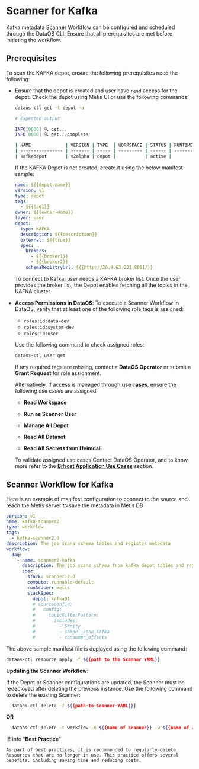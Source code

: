 # Scanner for Kafka

Kafka metadata Scanner Workflow can be configured and scheduled through the DataOS CLI. Ensure that all prerequisites are met before initiating the workflow.

## Prerequisites

To scan the KAFKA depot, ensure the following prerequisites need the following:

- Ensure that the depot is created and user have `read` access for the depot. Check the depot using Metis UI or use the following commands:

    ```bash
    dataos-ctl get -t depot -a

    # Expected output

    INFO[0000] 🔍 get...
    INFO[0000] 🔍 get...complete

    | NAME             | VERSION | TYPE  | WORKSPACE | STATUS | RUNTIME | OWNER      |
    | ---------------- | ------- | ----- | --------- | ------ | ------- | ---------- |
    | kafkadepot       | v2alpha | depot |           | active |         | usertest   |

    ```

    If the KAFKA Depot is not created, create it using the below manifest sample:

    ```yaml
    name: ${{depot-name}}
    version: v1
    type: depot
    tags:
      - ${{tag1}}
    owner: ${{owner-name}}
    layer: user
    depot:
      type: KAFKA                     
      description: ${{description}}
      external: ${{true}}
      spec:                           
        brokers:
          - ${{broker1}}
          - ${{broker2}}
        schemaRegistryUrl: ${{http://20.9.63.231:8081/}}
    ```

    To connect to Kafka, user needs a KAFKA broker list. Once the user provides the broker list, the Depot enables fetching all the topics in the KAFKA cluster.

- **Access Permissions in DataOS**: To execute a Scanner Workflow in DataOS, verify that at least one of the following role tags is assigned:
    - `roles:id:data-dev`
    - `roles:id:system-dev`  
    - `roles:id:user`
      
    Use the following command to check assigned roles:
    
    ```bash
    dataos-ctl user get
    ```
    
    If any required tags are missing, contact a **DataOS Operator** or submit a **Grant Request** for role assignment.
    
    Alternatively, if access is managed through **use cases**, ensure the following use cases are assigned:
    
    - **Read Workspace**
      
    - **Run as Scanner User**
      
    - **Manage All Depot**
      
    - **Read All Dataset**
      
    - **Read All Secrets from Heimdall**
      
    To validate assigned use cases Contact DataOS Operator, and to know more refer to the [**Bifrost Application Use Cases**](/interfaces/bifrost/ "Bifrost is a Graphical User Interface (GUI) that empowers users to effortlessly create and manage access policies for applications, services, people, and datasets. Bifrost leverages the governance engine of DataOS, Heimdall, to ensure secure and compliant data access through ABAC policies, giving users fine-grained control over the data and resources.") section.


## Scanner Workflow for Kafka

Here is an example of manifest configuration to connect to the source and reach the Metis server to save the metadata in Metis DB

```yaml
version: v1
name: kafka-scanner2
type: workflow
tags: 
  - kafka-scanner2.0
description: The job scans schema tables and register metadata
workflow: 
  dag: 
    - name: scanner2-kafka
      description: The job scans schema from kafka depot tables and register metadata to metis2
      spec:
        stack: scanner:2.0
        compute: runnable-default
        runAsUser: metis
        stackSpec: 
          depot: kafka01
          # sourceConfig:
          #   config:
          #     topicFilterPattern:
          #       includes:
          #         - Sanity
          #         - sampel_Json_Kafka
          #         - consumer_offsets
```

The above sample manifest file is deployed using the following command:

```bash
dataos-ctl resource apply -f ${{path to the Scanner YAML}}
```

**Updating the Scanner Workflow**:

If the Depot or Scanner configurations are updated, the Scanner must be redeployed after deleting the previous instance. Use the following command to delete the existing Scanner:

```bash 
  dataos-ctl delete -f ${{path-to-Scanner-YAML}}]
```

**OR**

```bash
  dataos-ctl delete -t workflow -n ${{name of Scanner}} -w ${{name of workspace}}
```


!!! info "**Best Practice**"

    As part of best practices, it is recommended to regularly delete Resources that are no longer in use. This practice offers several benefits, including saving time and reducing costs.